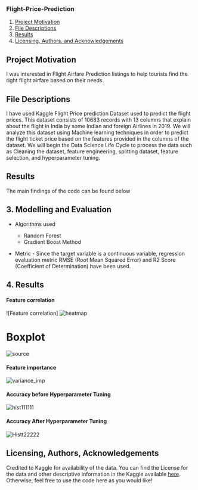 

### Flight-Price-Prediction

1. [Project Motivation](#motivation)
2. [File Descriptions](#files)
3. [Results](#results)
4. [Licensing, Authors, and Acknowledgements](#licensing)

## Project Motivation<a name="motivation"></a>

I was interested in Flight Airfare Prediction listings to help tourists find the right flight airfare based on their needs.

## File Descriptions <a name="files"></a>

I have used Kaggle Flight Price prediction Dataset used to predict the flight prices. This dataset consists of 10683 records with 13 columns that explain about the flight in India by some Indian and foreign Airlines in 2019. We will analyze this dataset using Machine learning techniques in order to predict the flight ticket price based on the features provided in the columns of the dataset. We will begin the Data Science Life Cycle to process the data such as Cleaning the dataset, feature engineering, splitting dataset, feature selection, and hyperparameter tuning.

## Results<a name="results"></a>

The main findings of the code can be found below

## 3. Modelling and Evaluation

* Algorithms used
  * Random Forest
  * Gradient Boost Method


* Metric - Since the target variable is a continuous variable, regression evaluation metric RMSE (Root Mean Squared Error) and R2 Score (Coefficient of Determination) have been used.

## 4. Results

#### Feature correlation
![Feature correlation]
![heatmap](https://user-images.githubusercontent.com/55012359/130045593-201300ca-bd4f-4cb8-9fa8-3fa75e1105ad.PNG)

# Boxplot
![source](https://user-images.githubusercontent.com/55012359/130058719-47441ebe-5f85-4721-aff1-3be443bf72fe.png)

#### Feature importance
![variance_imp](https://user-images.githubusercontent.com/55012359/130058787-b545b2ce-ae64-4a2d-bf41-e17b30857023.png)

#### Accuracy before Hyperparameter Tuning
![hist111111](https://user-images.githubusercontent.com/55012359/130058843-51ce65ad-dd5f-41e9-8349-fa41a070dadb.png)

#### Accuracy After Hyperparameter Tuning
![Histt22222](https://user-images.githubusercontent.com/55012359/130058870-0e95e518-be58-476d-9073-1c0668ec798c.png)


## Licensing, Authors, Acknowledgements<a name="licensing"></a>

Credited to Kaggle for availability of the data. You can find the License for the data and other descriptive information in the Kaggle available [here](https://www.kaggle.com/nikhilmittal/flight-fare-prediction-mh). Otherwise, feel free to use the code here as you would like! 

